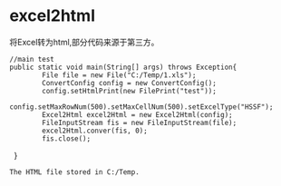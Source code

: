 # excel2html
将Excel转为html,部分代码来源于第三方。

 	//main test
  	public static void main(String[] args) throws Exception{
			File file = new File("C:/Temp/1.xls");
			ConvertConfig config = new ConvertConfig();
			config.setHtmlPrint(new FilePrint("test"));
			config.setMaxRowNum(500).setMaxCellNum(500).setExcelType("HSSF");
			Excel2Html excel2Html = new Excel2Html(config);
			FileInputStream fis = new FileInputStream(file);
			excel2Html.conver(fis, 0);
			fis.close();
  	} 
    
    The HTML file stored in C:/Temp.
  
